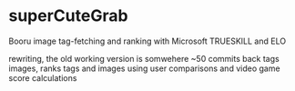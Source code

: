 # superCuteGrab
Booru image tag-fetching and ranking with Microsoft TRUESKILL and ELO 

rewriting, the old working version is somwehere ~50 commits back
tags images, ranks tags and images using user comparisons and video game score calculations 
